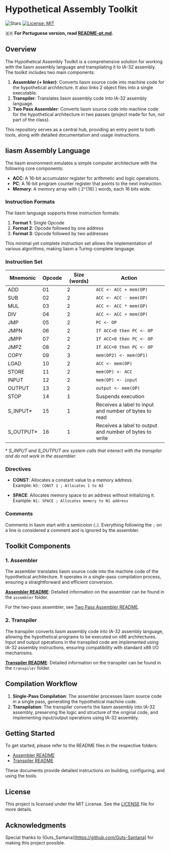 # Hypothetical Assembly Toolkit

![Stars](https://img.shields.io/github/stars/yantavares/custom-assembly-toolkit)
[![License: MIT](https://img.shields.io/badge/license-MIT-blue.svg)](https://opensource.org/licenses/MIT)

:brazil: **For Portuguese version, read [README-pt.md](README-pt.md).**

## Overview

The Hypothetical Assembly Toolkit is a comprehensive solution for working with the liasm assembly language and transpilating it to IA-32 assembly. The toolkit includes two main components:

1. **Assembler (+ linker)**: Converts liasm source code into machine code for the hypothetical architecture. It also links 2 object files into a single executable.
2. **Transpiler**: Translates liasm assembly code into IA-32 assembly language.
3. **Two Pass Assembler**: Converts liasm source code into machine code for the hypothetical architecture in two passes (project made for fun, not part of the class).

This repository serves as a central hub, providing an entry point to both tools, along with detailed documentation and usage instructions.

## liasm Assembly Language

The liasm environment emulates a simple computer architecture with the following core components:

- **ACC**: A 16-bit accumulator register for arithmetic and logic operations.
- **PC**: A 16-bit program counter register that points to the next instruction.
- **Memory**: A memory array with \( 2^{16} \) words, each 16 bits wide.

### Instruction Formats

The liasm language supports three instruction formats:

1. **Format 1**: Single Opcode
2. **Format 2**: Opcode followed by one address
3. **Format 3**: Opcode followed by two addresses

This minimal yet complete instruction set allows the implementation of various algorithms, making liasm a Turing-complete language.

### Instruction Set

| Mnemonic   | Opcode | Size (words) | Action                                                  |
|------------|--------|--------------|---------------------------------------------------------|
| ADD        | 01     | 2            | `ACC <- ACC + mem(OP)`                                  |
| SUB        | 02     | 2            | `ACC <- ACC - mem(OP)`                                  |
| MUL        | 03     | 2            | `ACC <- ACC * mem(OP)`                                  |
| DIV        | 04     | 2            | `ACC <- ACC ÷ mem(OP)`                                  |
| JMP        | 05     | 2            | `PC <- OP`                                              |
| JMPN       | 06     | 2            | `If ACC<0 then PC <- OP`                                |
| JMPP       | 07     | 2            | `If ACC>0 then PC <- OP`                                |
| JMPZ       | 08     | 2            | `If ACC=0 then PC <- OP`                                |
| COPY       | 09     | 3            | `mem(OP2) <- mem(OP1)`                                  |
| LOAD       | 10     | 2            | `ACC <- mem(OP)`                                        |
| STORE      | 11     | 2            | `mem(OP) <- ACC`                                        |
| INPUT      | 12     | 2            | `mem(OP) <- input`                                      |
| OUTPUT     | 13     | 2            | `output <- mem(OP)`                                     |
| STOP       | 14     | 1            | Suspends execution                                      |
| S_INPUT*   | 15     | 1            | Receives a label to input and number of bytes to read   |
| S_OUTPUT*  | 16     | 1            | Receives a label to output and number of bytes to write |

\* *S_INPUT and S_OUTPUT are system calls that interact with the transpiler and do not work in the assembler.*

### Directives

- **CONST**: Allocates a constant value to a memory address.  
  Example: `N3: CONST 1 ; Allocates 1 to N3`

- **SPACE**: Allocates memory space to an address without initializing it.  
  Example: `N1: SPACE ; Allocates memory to N1 address`

### Comments

Comments in liasm start with a semicolon (`;`). Everything following the `;` on a line is considered a comment and is ignored by the assembler.

## Toolkit Components

### 1. Assembler
The assembler translates liasm source code into the machine code of the hypothetical architecture. It operates in a single-pass compilation process, ensuring a straightforward and efficient conversion.

**[Assembler README](assembler/README.md)**: Detailed information on the assembler can be found in the `assembler` folder.

For the two-pass assembler, see [Two Pass Assembler README](two-pass-assembler/README.md).

### 2. Transpiler
The transpiler converts liasm assembly code into IA-32 assembly language, allowing the hypothetical programs to be executed on x86 architectures. Input and output operations in the transpiled code are implemented using IA-32 assembly instructions, ensuring compatibility with standard x86 I/O mechanisms.

**[Transpiler README](transpiler/README.md)**: Detailed information on the transpiler can be found in the `transpiler` folder.

## Compilation Workflow

1. **Single-Pass Compilation**: The assembler processes liasm source code in a single pass, generating the hypothetical machine code.
2. **Transpilation**: The transpiler converts the liasm assembly into IA-32 assembly, preserving the logic and structure of the original code, and implementing input/output operations using IA-32 assembly.

## Getting Started

To get started, please refer to the README files in the respective folders:

- [Assembler README](assembler/README.md)
- [Transpiler README](transpiler/README.md)

These documents provide detailed instructions on building, configuring, and using the tools.

## License

This project is licensed under the MIT License. See the [LICENSE](LICENSE) file for more details.


## Acknowledgments

Special thanks to (Guts_Santana)[https://github.com/Guts-Santana] for making this project possible.

